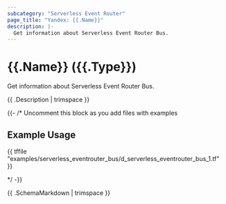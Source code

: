 ```yaml
---
subcategory: "Serverless Event Router"
page_title: "Yandex: {{.Name}}"
description: |-
  Get information about Serverless Event Router Bus.
---
```


# {{.Name}} ({{.Type}})

Get information about Serverless Event Router Bus.

{{ .Description | trimspace }}

{{- /* Uncomment this block as you add files with examples

## Example Usage

{{ tffile "examples/serverless_eventrouter_bus/d_serverless_eventrouter_bus_1.tf" }}

*/ -}}

{{ .SchemaMarkdown | trimspace }}
